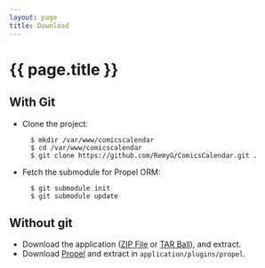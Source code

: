 ```yaml
---
layout: page
title: Download
---
```


# {{ page.title }}

## With Git

* Clone the project:

		$ mkdir /var/www/comicscalendar
		$ cd /var/www/comicscalendar
		$ git clone https://github.com/RemyG/ComicsCalendar.git .

* Fetch the submodule for Propel ORM:

		$ git submodule init
		$ git submodule update

## Without git

* Download the application ([ZIP File](https://github.com/RemyG/ComicsCalendar/zipball/master) or [TAR Ball](https://github.com/RemyG/ComicsCalendar/tarball/master)), and extract.
* Download [Propel](http://propelorm.org/download.html) and extract in `application/plugins/propel`.